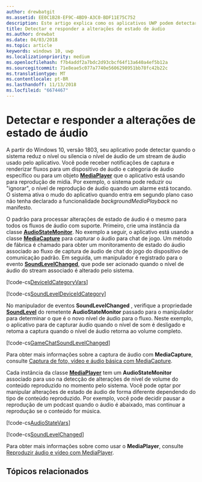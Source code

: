 ```yaml
---
author: drewbatgit
ms.assetid: EE0C1B28-EF9C-4BD9-A3C0-BDF11E75C752
description: Este artigo explica como os aplicativos UWP podem detectar e responder a alterações iniciadas pelo sistema em níveis de fluxo de áudio
title: Detectar e responder a alterações de estado de áudio
ms.author: drewbat
ms.date: 04/03/2018
ms.topic: article
keywords: windows 10, uwp
ms.localizationpriority: medium
ms.openlocfilehash: f7b4addf2a7bdc2d93cbcf64f13a640a4ef5b12a
ms.sourcegitcommit: 71e8eae5c077a7740e5606298951bb78fc42b22c
ms.translationtype: MT
ms.contentlocale: pt-BR
ms.lasthandoff: 11/13/2018
ms.locfileid: "6674467"
---
```

# <a name="detect-and-respond-to-audio-state-changes"></a>Detectar e responder a alterações de estado de áudio
A partir do Windows 10, versão 1803, seu aplicativo pode detectar quando o sistema reduz o nível ou silencia o nível de áudio de um stream de áudio usado pelo aplicativo. Você pode receber notificações de captura e renderizar fluxos para um dispositivo de áudio e categoria de áudio específico ou para um objeto [**MediaPlayer**](https://docs.microsoft.com/en-us/uwp/api/Windows.Media.Playback.MediaPlayer) que o aplicativo está usando para reprodução de mídia. Por exemplo, o sistema pode reduzir ou "ignorar", o nível de reprodução de áudio quando um alarme está tocando. O sistema ativa o mudo do aplicativo quando entra em segundo plano caso não tenha declarado a funcionalidade *backgroundMediaPlayback* no manifesto. 

O padrão para processar alterações de estado de áudio é o mesmo para todos os fluxos de áudio com suporte. Primeiro, crie uma instância da classe [**AudioStateMonitor**](https://docs.microsoft.com/uwp/api/windows.media.audio.audiostatemonitor). No exemplo a seguir, o aplicativo está usando a classe [**MediaCapture**](https://msdn.microsoft.com/library/windows/apps/Windows.Media.Capture.MediaCapture) para capturar o áudio para chat de jogo. Um método de fábrica é chamado para obter um monitoramento de estado do áudio associado ao fluxo de captura de áudio de chat do jogo do dispositivo de comunicação padrão.  Em seguida, um manipulador é registrado para o evento [**SoundLevelChanged**](https://docs.microsoft.com/uwp/api/windows.media.audio.audiostatemonitor.soundlevelchanged), que pode ser acionado quando o nível de áudio do stream associado é alterado pelo sistema.

[!code-cs[DeviceIdCategoryVars](./code/SimpleCameraPreview_Win10/cs/MainPage.xaml.cs#SnippetDeviceIdCategoryVars)]

[!code-cs[SoundLevelDeviceIdCategory](./code/SimpleCameraPreview_Win10/cs/MainPage.xaml.cs#SnippetSoundLevelDeviceIdCategory)]

No manipulador de eventos **SoundLevelChanged** , verifique a propriedade [**SoundLevel**](https://docs.microsoft.com/uwp/api/windows.media.audio.audiostatemonitor.soundlevel) do remetente **AudioStateMonitor** passado para o manipulador para determinar o que é o novo nível de áudio para o fluxo. Neste exemplo, o aplicativo para de capturar áudio quando o nível de som é desligado e retoma a captura quando o nível de áudio retorna ao volume completo.

[!code-cs[GameChatSoundLevelChanged](./code/SimpleCameraPreview_Win10/cs/MainPage.xaml.cs#SnippetGameChatSoundLevelChanged)]

Para obter mais informações sobre a captura de áudio com **MediaCapture**, consulte [Captura de foto, vídeo e áudio básica com MediaCapture](basic-photo-video-and-audio-capture-with-MediaCapture.md).

Cada instância da classe [**MediaPlayer**](https://msdn.microsoft.com/library/windows/apps/Windows.Media.Playback.MediaPlayer) tem um **AudioStateMonitor** associado para uso na detecção de alterações de nível de volume do conteúdo reproduzido no momento pelo sistema. Você pode optar por manipular alterações de estado de áudio de forma diferente dependendo do tipo de conteúdo reproduzido. Por exemplo, você pode decidir pausar a reprodução de um podcast quando o áudio é abaixado, mas continuar a reprodução se o conteúdo for música. 

[!code-cs[AudioStateVars](./code/MediaPlayer_RS1/cs/MainPage.xaml.cs#SnippetAudioStateVars)]

[!code-cs[SoundLevelChanged](./code/MediaPlayer_RS1/cs/MainPage.xaml.cs#SnippetSoundLevelChanged)]

Para obter mais informações sobre como usar o **MediaPlayer**, consulte [Reproduzir áudio e vídeo com MediaPlayer](play-audio-and-video-with-mediaplayer.md). 

## <a name="related-topics"></a>Tópicos relacionados